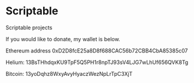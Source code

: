 # Scriptable
Scriptable projects

If you would like to donate, my wallet is below.

Ethereum address
0xD2D8fcE25a8D8f688CAC56b72CBB4CbA85385c07

Helium:
13BsTHhdqxKU9TpF5Q5PH1r8npTJ93sV4LJG7wLhUf656QVK8Tg

Bitcoin:
13yoDqhz8WxyAvyHyaczWezNpLrTpC3XjT
